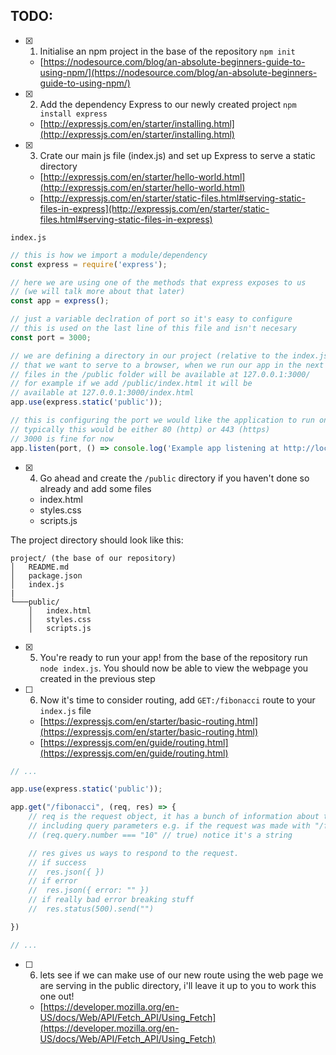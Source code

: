 
## **TODO:**
- [x] 1. Initialise an npm project in the base of the repository `npm init` 
    - [https://nodesource.com/blog/an-absolute-beginners-guide-to-using-npm/](https://nodesource.com/blog/an-absolute-beginners-guide-to-using-npm/)

- [x] 2. Add the dependency Express to our newly created project `npm install express` 
    - [http://expressjs.com/en/starter/installing.html](http://expressjs.com/en/starter/installing.html)

- [x] 3. Crate our main js file (index.js) and set up Express to serve a static directory 
    - [http://expressjs.com/en/starter/hello-world.html](http://expressjs.com/en/starter/hello-world.html) 
    - [http://expressjs.com/en/starter/static-files.html#serving-static-files-in-express](http://expressjs.com/en/starter/static-files.html#serving-static-files-in-express)

`index.js`

```javascript
// this is how we import a module/dependency
const express = require('express');

// here we are using one of the methods that express exposes to us
// (we will talk more about that later)
const app = express();

// just a variable declration of port so it's easy to configure
// this is used on the last line of this file and isn't necesary
const port = 3000;

// we are defining a directory in our project (relative to the index.js file)
// that we want to serve to a browser, when we run our app in the next step
// files in the /public folder will be available at 127.0.0.1:3000/
// for example if we add /public/index.html it will be
// available at 127.0.0.1:3000/index.html
app.use(express.static('public'));

// this is configuring the port we would like the application to run on
// typically this would be either 80 (http) or 443 (https)
// 3000 is fine for now
app.listen(port, () => console.log('Example app listening at http://localhost:' + port));
```

- [x] 4. Go ahead and create the `/public` directory if you haven't done so already and add some files
    - index.html
    - styles.css
    - scripts.js

The project directory should look like this:
```
project/ (the base of our repository)
│   README.md
│   package.json
│   index.js
|
└───public/
    │   index.html
    │   styles.css
    │   scripts.js
```

- [x] 5. You're ready to run your app! from the base of the repository run `node index.js`. You should now be able to view the webpage you created in the previous step

- [ ] 6. Now it's time to consider routing, add `GET:/fibonacci` route to your `index.js` file
    - [https://expressjs.com/en/starter/basic-routing.html](https://expressjs.com/en/starter/basic-routing.html)
    - [https://expressjs.com/en/guide/routing.html](https://expressjs.com/en/guide/routing.html)

```javascript
// ...

app.use(express.static('public'));

app.get("/fibonacci", (req, res) => {
    // req is the request object, it has a bunch of information about the request.
    // including query parameters e.g. if the request was made with "/fibonacci?number=10"
    // (req.query.number === "10" // true) notice it's a string

    // res gives us ways to respond to the request.
    // if success
    //  res.json({ })
    // if error
    //  res.json({ error: "" })
    // if really bad error breaking stuff
    //  res.status(500).send("")

})

// ...
```

- [ ] 6. lets see if we can make use of our new route using the web page we are serving in the public directory, i'll leave it up to you to work this one out!
    - [https://developer.mozilla.org/en-US/docs/Web/API/Fetch_API/Using_Fetch](https://developer.mozilla.org/en-US/docs/Web/API/Fetch_API/Using_Fetch)
